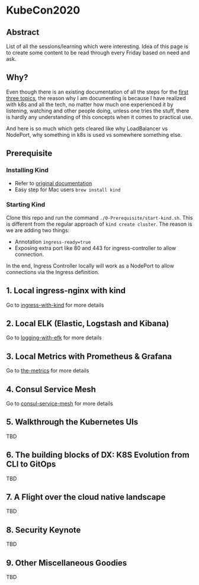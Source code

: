 # KubeCon2020 

## Abstract
List of all the sessions/learning which were interesting. Idea of this page is to create some content to be read through every Friday based on need and ask. 

## Why?

Even though there is an existing documentation of all the steps for the [first three topics](https://github.com/ishustava/kubecon-2020-workshop), the reason why I am documenting is because I have realized with k8s and all the tech, no matter how much one experienced it by listening, watching and other people doing, unless one tries the stuff, there is hardly any understanding of this concepts when it comes to practical use. 

And here is so much which gets cleared like why LoadBalancer vs NodePort, why something in k8s is used vs somewhere something else.   

## Prerequisite 

### Installing Kind

- Refer to [original documentation](https://kind.sigs.k8s.io/docs/user/quick-start/#installation)
- Easy step for Mac users `brew install kind`

### Starting Kind

Clone this repo and run the command `./0-Prerequisite/start-kind.sh`. This is different from the regular approach of `kind create cluster`. The reason is we are adding two things:
- Annotation `ingress-ready=true`
- Exposing extra port like 80 and 443 for ingress-controller to allow connection. 

In the end, Ingress Controller locally will work as a NodePort to allow connections via the Ingress definition.

## 1. Local ingress-nginx with kind

Go to [ingress-with-kind](./1-ingress-with-kind) for more details

## 2. Local ELK (Elastic, Logstash and Kibana) 

Go to [logging-with-efk](./2-logging-with-ekf) for more details

## 3. Local Metrics with Prometheus & Grafana

Go to [the-metrics](./3-the-metrics) for more details

## 4. Consul Service Mesh

Go to [consul-service-mesh](./4-consul-service-mesh) for more details

## 5. Walkthrough the Kubernetes UIs

TBD

## 6. The building blocks of DX: K8S Evolution from CLI to GitOps

TBD

## 7. A Flight over the cloud native landscape

TBD

## 8. Security Keynote

TBD

## 9. Other Miscellaneous Goodies

TBD

 